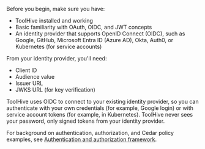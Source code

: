 Before you begin, make sure you have:

- ToolHive installed and working
- Basic familiarity with OAuth, OIDC, and JWT concepts
- An identity provider that supports OpenID Connect (OIDC), such as Google,
  GitHub, Microsoft Entra ID (Azure AD), Okta, Auth0, or Kubernetes (for service
  accounts)

From your identity provider, you'll need:

- Client ID
- Audience value
- Issuer URL
- JWKS URL (for key verification)

ToolHive uses OIDC to connect to your existing identity provider, so you can
authenticate with your own credentials (for example, Google login) or with
service account tokens (for example, in Kubernetes). ToolHive never sees your
password, only signed tokens from your identity provider.

For background on authentication, authorization, and Cedar policy examples, see
[Authentication and authorization framework](../concepts/auth-framework.md).
